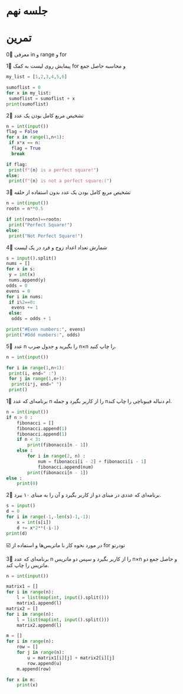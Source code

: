 # جلسه نهم

# تمرین

0⃣ معرفی in و range و for

1⃣ پیمایش روی لیست به کمک for و محاسبه حاصل جمع
```python
my_list = [1,2,3,4,5,6]

sumoflist = 0
for x in my_list:
 sumoflist = sumoflist + x
print(sumoflist)
```
2⃣ تشخیص مربع کامل بودن یک عدد
```python
n = int(input())
flag = False
for x in range(1,n+1):
 if x*x == n:
  flag = True
  break

if flag:
 print(f"{n} is a perfect square!")
else:
 print(f"{n} is not a perfect square:(")
```
3⃣ تشخیص مربع کامل بودن یک عدد بدون استفاده از حلقه
```python
n = int(input())
rootn = n**0.5

if int(rootn)==rootn:
 print("Perfect Square!")
else:
 print("Not Perfect Square!")
```
4⃣ شمارش تعداد اعداد زوج و فرد در یک لیست
```python
s = input().split()
nums = []
for x in s:
 y = int(x)
 nums.append(y)
odds = 0
evens = 0
for i in nums:
 if i%2==0:
  evens += 1
 else:
  odds = odds + 1

print("#Even numbers:", evens)
print("#Odd numbers:", odds)
```
5⃣ عدد n را بگیرید و جدول ضرب n×n را چاپ کنید.
```python
n = int(input())

for i in range(1,n+1):
 print(i, end=" :")
 for j in range(1,n+1):
  print(i*j, end=" ")
 print()
```
1⃣ برنامه‌ای که عدد n را از کاربر بگیرد و جمله nام دنباله فیبوناچی را چاپ کند.
```python
n = int(input())
if n > 0 :
    fibonacci = []
    fibonacci.append(1)
    fibonacci.append(1)
    if n < 3:
        print(fibonacci[n - 1])
    else :
        for i in range(2, n) :
            num = fibonacci[i - 2] + fibonacci[i - 1]
            fibonacci.append(num)
        print(fibonacci[n - 1])
else :
    print(0)
```
2⃣ برنامه‌ای که عددی در مبنای دو از کاربر بگیرد و آن را به مبنای ۱۰ ببرد.
```python
s = input()
d = 0
for i in range(-1,-len(s)-1,-1):
    x = int(s[i])
    d += x*2**(-i-1)
print(d)
```
☑️ در مورد نحوه کار با ماتریس‌ها و استفاده از for تودرتو

3⃣ برنامه‌ای که عدد n را از کاربر بگیرد و سپس دو ماتریس n×n و حاصل جمع دو ماتریس را چاپ کند.
```python
n = int(input())

matrix1 = []
for i in range(n):
    l = list(map(int, input().split()))
    matrix1.append(l)
matrix2 = []
for i in range(n):
    l = list(map(int, input().split()))
    matrix2.append(l)

m = []
for i in range(n):
    row = []
    for j in range(n):
        u = matrix1[i][j] + matrix2[i][j]
        row.append(u)
    m.append(row)

for x in m:
    print(x)
```
